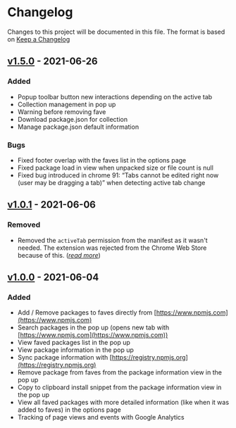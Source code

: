# Changelog

Changes to this project will be documented in this file.
The format is based on [Keep a Changelog](https://keepachangelog.com/en/1.0.0/)

## [v1.5.0] - 2021-06-26

### Added
- Popup toolbar button new interactions depending on the active tab
- Collection management in pop up
- Warning before removing fave
- Download package.json for collection
- Manage package.json default information

### Bugs
- Fixed footer overlap with the faves list in the options page
- Fixed package load in view when unpacked size or file count is null
- Fixed bug introduced in chrome 91: “Tabs cannot be edited right now (user may be dragging a tab)” when detecting active tab change

## [v1.0.1] - 2021-06-06

### Removed
- Removed the `activeTab` permission from the manifest as it wasn't needed. The extension was rejected from the Chrome Web Store because of this. ([*read more*](https://developer.chrome.com/docs/webstore/program_policies/#permissions))

## [v1.0.0] - 2021-06-04

### Added
- Add / Remove packages to faves directly from [https://www.npmjs.com](https://www.npmjs.com)
- Search packages in the pop up (opens new tab with [https://www.npmjs.com](https://www.npmjs.com))
- View faved packages list in the pop up
- View package information in the pop up
- Sync package information with [https://registry.npmjs.org](https://registry.npmjs.org)
- Remove package from faves from the package information view in the pop up
- Copy to clipboard install snippet from the package information view in the pop up
- View all faved packages with more detailed information (like when it was added to faves) in the options page
- Tracking of page views and events with Google Analytics

[v1.0.0]: https://github.com/tulu/chrome-extension-npm-faves/releases/tag/v1.0.0
[v1.0.1]: https://github.com/tulu/chrome-extension-npm-faves/releases/tag/v1.0.1
[v1.5.0]: https://github.com/tulu/chrome-extension-npm-faves/releases/tag/v1.5.0